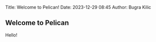 Title: Welcome to Pelican!
Date: 2023-12-29 08:45
Author: Bugra Kilic

## Welcome to Pelican

Hello!